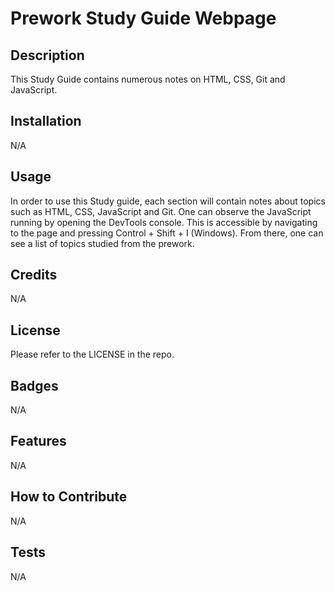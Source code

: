 # Prework Study Guide Webpage 

## Description

This Study Guide contains numerous notes on HTML, CSS, Git and JavaScript. 

## Installation

N/A

## Usage

In order to use this Study guide, each section will contain notes about topics such as HTML, CSS, JavaScript and Git. One can observe the JavaScript running by opening the DevTools console. This is accessible by navigating to the page and pressing Control + Shift + I (Windows). From there, one can see a list of topics studied from the prework. 

## Credits

N/A

## License

Please refer to the LICENSE in the repo.

## Badges

N/A

## Features

N/A

## How to Contribute

N/A

## Tests

N/A
